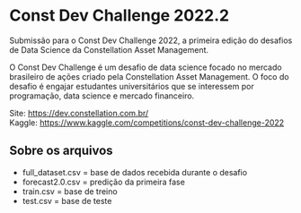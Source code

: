# Const Dev Challenge 2022.2

Submissão para o Const Dev Challenge 2022, a primeira edição do desafios de Data Science da Constellation Asset Management.

O Const Dev Challenge é um desafio de data science focado no mercado brasileiro de ações criado pela Constellation Asset Management. O foco do desafio é engajar estudantes universitários que se interessem por programação, data science e mercado financeiro.

Site: https://dev.constellation.com.br/ \
Kaggle: https://www.kaggle.com/competitions/const-dev-challenge-2022

## Sobre os arquivos

- full_dataset.csv = base de dados recebida durante o desafio
- forecast2.0.csv = predição da primeira fase
- train.csv = base de treino
- test.csv = base de teste

